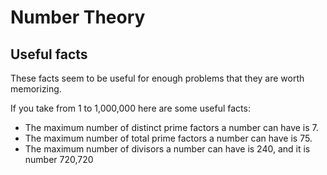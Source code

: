 # Number Theory

## Useful facts

These facts seem to be useful for enough problems that they are worth memorizing.

If you take from 1 to 1,000,000 here are some useful facts:
- The maximum number of distinct prime factors a number can have is 7.
- The maximum number of total prime factors a number can have is 75.
- The maximum number of divisors a number can have is 240, and it is number 720,720
